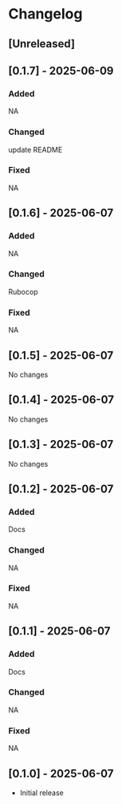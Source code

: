 # Changelog

## [Unreleased]

## [0.1.7] - 2025-06-09

### Added

NA

### Changed

update README

### Fixed

NA


## [0.1.6] - 2025-06-07

### Added

NA

### Changed

Rubocop

### Fixed

NA

## [0.1.5] - 2025-06-07

No changes


## [0.1.4] - 2025-06-07

No changes


## [0.1.3] - 2025-06-07

No changes


## [0.1.2] - 2025-06-07

### Added

Docs

### Changed

NA

### Fixed

NA


## [0.1.1] - 2025-06-07

### Added

Docs

### Changed

NA

### Fixed

NA


## [0.1.0] - 2025-06-07

- Initial release
